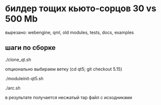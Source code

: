 # билдер тощих кьюто-сорцов 30 vs 500 Mb

вырезано: webengine, qml, old modules, tests, docs, examples


## шаги по сборке

./clone_qt.sh

опционально выбираем ветку (cd qt5; git checkout 5.15)

./moduleinit-qt5.sh

./arc.sh

в результате получается несжатый тар файл с исходниками
